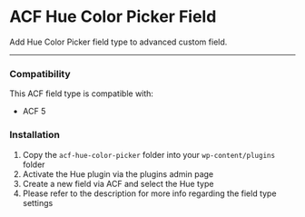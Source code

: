 # ACF Hue Color Picker Field

Add Hue Color Picker field type to advanced custom field.

-----------------------

### Compatibility

This ACF field type is compatible with:
* ACF 5

### Installation

1. Copy the `acf-hue-color-picker` folder into your `wp-content/plugins` folder
2. Activate the Hue plugin via the plugins admin page
3. Create a new field via ACF and select the Hue type
4. Please refer to the description for more info regarding the field type settings